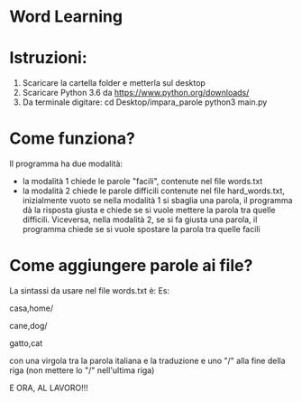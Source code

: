 # Word Learning

# Istruzioni:
1. Scaricare la cartella folder e metterla sul desktop
2. Scaricare Python 3.6 da https://www.python.org/downloads/
3. Da terminale digitare:
      cd Desktop/impara_parole
      python3 main.py

# Come funziona?
Il programma ha due modalità:
- la modalità 1 chiede le parole "facili", contenute nel file words.txt
- la modalità 2 chiede le parole difficili contenute nel file hard_words.txt, inizialmente vuoto
se nella modalità 1 si sbaglia una parola, il programma dà la risposta giusta e chiede se si vuole mettere la parola tra quelle difficili.
Viceversa, nella modalità 2, se si fa giusta una parola, il programma chiede se si vuole spostare la parola tra quelle facili

# Come aggiungere parole ai file?
La sintassi da usare nel file words.txt è:
Es:
 

casa,home/

cane,dog/

gatto,cat

 
con una virgola tra la parola italiana e la traduzione e uno "/" alla fine della riga (non mettere lo "/" nell'ultima riga)

E ORA, AL LAVORO!!!
